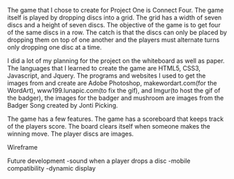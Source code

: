 The game that I chose to create for Project One is Connect Four. The game itself is played by dropping discs into a grid. The grid has a width of seven discs and a height of seven discs. The objective of the game is to get four of the same discs in a row. The catch is that the discs can only be placed by dropping them on top of one another and the players must alternate turns only dropping one disc at a time.

I did a lot of my planning for the project on the whiteboard as well as paper. The languages that I learned to create the game are HTML5, CSS3, Javascript, and Jquery. The programs and websites I used to get the images from and create are Adobe Photoshop, makewordart.com(for the WordArt), www199.lunapic.com(to fix the gif), and Imgur(to host the gif of the badger), the images for the badger and mushroom are images from the Badger Song created by Jonti Picking. 

The game has a few features. The game has a scoreboard that keeps track of the players score. The board clears itself when someone makes the winning move. The player discs are images.


Wireframe


Future development
-sound when a player drops a disc
-mobile compatibility
-dynamic display